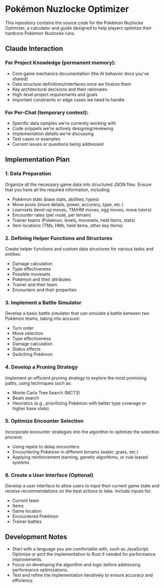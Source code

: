 # Pokémon Nuzlocke Optimizer

This repository contains the source code for the Pokémon Nuzlocke Optimizer, a calculator and guide designed to help players optimize their hardcore Pokémon Nuzlocke runs.

## Claude Interaction

### For Project Knowledge (permanent memory):

- Core game mechanics documentation (the AI behavior docs you've shared)
- Data structure definitions/interfaces once we finalize them
- Key architectural decisions and their rationales
- High-level project requirements and goals
- Important constraints or edge cases we need to handle

### For Per-Chat (temporary context):

- Specific data samples we're currently working with
- Code snippets we're actively designing/reviewing
- Implementation details we're discussing
- Test cases or examples
- Current issues or questions being addressed

## Implementation Plan

### 1. Data Preparation

Organize all the necessary game data into structured JSON files. Ensure that you have all the required information, including:

- Pokémon stats (base stats, abilities, types)
- Move pools (move details, power, accuracy, type, etc.)
- Learnsets (level-up moves, TM/HM moves, egg moves, move tutors)
- Encounter rates (per route, per terrain)
- Trainer teams (Pokémon, levels, movesets, held items, stats)
- Item locations (TMs, HMs, held items, other key items)

### 2. Defining Helper Functions and Structures

Create helper functions and custom data structures for various tasks and entities:

- Damage calculation
- Type effectiveness
- Possible movesets
- Pokémon and their attributes
- Trainer and their team
- Encounters and their properties

### 3. Implement a Battle Simulator

Develop a basic battle simulator that can simulate a battle between two Pokémon teams, taking into account:

- Turn order
- Move selection
- Type effectiveness
- Damage calculation
- Status effects
- Switching Pokémon

### 4. Develop a Pruning Strategy

Implement an efficient pruning strategy to explore the most promising paths, using techniques such as:

- Monte Carlo Tree Search (MCTS)
- Beam search
- Heuristics (e.g., prioritizing Pokémon with better type coverage or higher base stats)

### 5. Optimize Encounter Selection

Incorporate encounter strategies into the algorithm to optimize the selection process:

- Using repels to delay encounters
- Encountering Pokémon in different terrains (water, grass, etc.)
- Applying reinforcement learning, genetic algorithms, or rule-based systems

### 6. Create a User Interface (Optional)

Develop a user interface to allow users to input their current game state and receive recommendations on the best actions to take. Include inputs for:

- Current team
- Items
- Game location
- Encountered Pokémon
- Trainer battles

## Development Notes

- Start with a language you are comfortable with, such as JavaScript. Optimize or port the implementation to Rust if needed for performance improvements.
- Focus on developing the algorithm and logic before addressing performance optimizations.
- Test and refine the implementation iteratively to ensure accuracy and efficiency.
